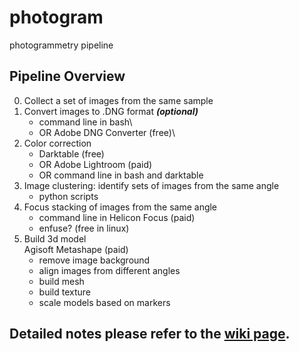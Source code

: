 
# photogram
photogrammetry pipeline

## Pipeline Overview
0. Collect a set of images from the same sample
1. Convert images to .DNG format ***(optional)***
	- command line in bash\
	- OR Adobe DNG Converter (free)\
2. Color correction
	- Darktable (free)
	- OR Adobe Lightroom (paid)
	- OR command line in bash and darktable
3. Image clustering: identify sets of images from the same angle
	- python scripts
4. Focus stacking of images from the same angle
	- command line in Helicon Focus (paid)
	- enfuse? (free in linux)
5. Build 3d model\
	Agisoft Metashape (paid)
	- remove image background
	- align images from different angles
	- build mesh
	- build texture
	- scale models based on markers


## Detailed notes please refer to the [wiki page](https://github.com/yuemeanshappy/photogram/wiki). 
